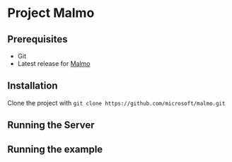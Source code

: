 # Project Malmo

## Prerequisites

* Git
* Latest release for [Malmo](https://github.com/Microsoft/malmo/releases)


## Installation
Clone the project with `git clone https://github.com/microsoft/malmo.git`

## Running the Server



## Running the example
